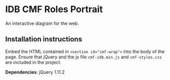 # IDB CMF Roles Portrait

An interactive diagram for the web.

## Installation instructions

Embed the HTML contained in ```<section id="cmf-wrap">``` into the body of the page. 
Ensure that jQuery and the js file ```cmf-idb.min.js``` and ```cmf-styles.css``` are included in the project.


**Dependencies**: jQuery 1.11.2
